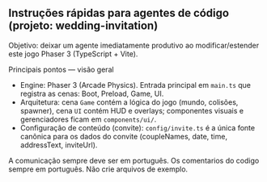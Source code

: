 ## Instruções rápidas para agentes de código (projeto: wedding-invitation)

Objetivo: deixar um agente imediatamente produtivo ao modificar/estender este jogo Phaser 3 (TypeScript + Vite).

Principais pontos — visão geral
- Engine: Phaser 3 (Arcade Physics). Entrada principal em `main.ts` que registra as cenas: Boot, Preload, Game, UI.
- Arquitetura: cena `Game` contém a lógica do jogo (mundo, colisões, spawner), cena `UI` contém HUD e overlays; componentes visuais e gerenciadores ficam em `components/ui/`.
- Configuração de conteúdo (convite): `config/invite.ts` é a única fonte canônica para os dados do convite (coupleNames, date, time, addressText, inviteUrl).


A comunicação sempre deve ser em português.
Os comentarios do codigo sempre em português.
Não crie arquivos de exemplo.
